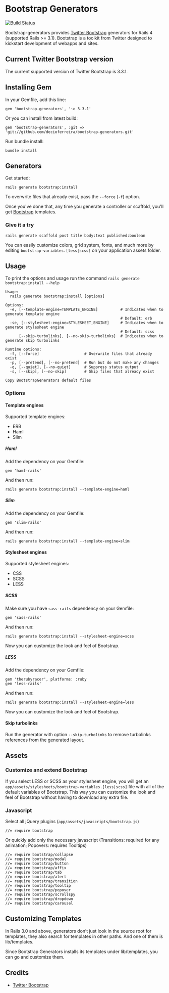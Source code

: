 # Bootstrap Generators

[![Build Status](https://travis-ci.org/decioferreira/bootstrap-generators.png?branch=master)](https://travis-ci.org/decioferreira/bootstrap-generators)

Bootstrap-generators provides [Twitter Bootstrap](http://getbootstrap.com/) generators for Rails 4 (supported Rails >= 3.1). Bootstrap is a toolkit from Twitter designed to kickstart development of webapps and sites.

## Current Twitter Bootstrap version

The current supported version of Twitter Bootstrap is 3.3.1.

## Installing Gem

In your Gemfile, add this line:

    gem 'bootstrap-generators', '~> 3.3.1'

Or you can install from latest build:

    gem 'bootstrap-generators', :git => 'git://github.com/decioferreira/bootstrap-generators.git'

Run bundle install:

    bundle install

## Generators

Get started:

    rails generate bootstrap:install

To overwrite files that already exist, pass the `--force` (`-f`) option.

Once you've done that, any time you generate a controller or scaffold, you'll get [Bootstrap](http://twitter.github.com/bootstrap/) templates.

### Give it a try

    rails generate scaffold post title body:text published:boolean

You can easily customize colors, grid system, fonts, and much more by editing `bootstrap-variables.[less|scss]` on your application assets folder.

## Usage

To print the options and usage run the command `rails generate bootstrap:install --help`

    Usage:
      rails generate bootstrap:install [options]

    Options:
      -e, [--template-engine=TEMPLATE_ENGINE]          # Indicates when to generate template engine
                                                       # Default: erb
      -se, [--stylesheet-engine=STYLESHEET_ENGINE]     # Indicates when to generate stylesheet engine
                                                       # Default: scss
          [--skip-turbolinks], [--no-skip-turbolinks]  # Indicates when to generate skip turbolinks

    Runtime options:
      -f, [--force]                    # Overwrite files that already exist
      -p, [--pretend], [--no-pretend]  # Run but do not make any changes
      -q, [--quiet], [--no-quiet]      # Suppress status output
      -s, [--skip], [--no-skip]        # Skip files that already exist

    Copy BootstrapGenerators default files

### Options

#### Template engines

Supported template engines:

* ERB
* Haml
* Slim

##### Haml

Add the dependency on your Gemfile:

    gem 'haml-rails'

And then run:

    rails generate bootstrap:install --template-engine=haml

##### Slim

Add the dependency on your Gemfile:

    gem 'slim-rails'

And then run:

    rails generate bootstrap:install --template-engine=slim


#### Stylesheet engines

Supported stylesheet engines:

* CSS
* SCSS
* LESS

##### SCSS

Make sure you have `sass-rails` dependency on your Gemfile:

    gem 'sass-rails'

And then run:

    rails generate bootstrap:install --stylesheet-engine=scss

Now you can customize the look and feel of Bootstrap.

##### LESS

Add the dependency on your Gemfile:

    gem 'therubyracer', platforms: :ruby
    gem 'less-rails'

And then run:

    rails generate bootstrap:install --stylesheet-engine=less

Now you can customize the look and feel of Bootstrap.

#### Skip turbolinks

Run the generator with option `--skip-turbolinks` to remove turbolinks references from the generated layout.

## Assets

### Customize and extend Bootstrap

If you select LESS or SCSS as your stylesheet engine, you will get an `app/assets/stylesheets/bootstrap-variables.[less|scss]` file with all of the default variables of Bootstrap. This way you can customize the look and feel of Bootstrap without having to download any extra file.

### Javascript

Select all jQuery plugins (`app/assets/javascripts/bootstrap.js`)

    //= require bootstrap

Or quickly add only the necessary javascript (Transitions: required for any animation; Popovers: requires Tooltips)

    //= require bootstrap/collapse
    //= require bootstrap/modal
    //= require bootstrap/button
    //= require bootstrap/affix
    //= require bootstrap/tab
    //= require bootstrap/alert
    //= require bootstrap/transition
    //= require bootstrap/tooltip
    //= require bootstrap/popover
    //= require bootstrap/scrollspy
    //= require bootstrap/dropdown
    //= require bootstrap/carousel


## Customizing Templates

In Rails 3.0 and above, generators don’t just look in the source root for templates, they also search for templates in other paths. And one of them is lib/templates.

Since Bootstrap Generators installs its templates under lib/templates, you can go and customize them.

## Credits

* [Twitter Bootstrap](http://getbootstrap.com)
